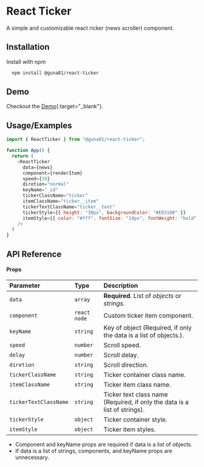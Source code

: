 
# React Ticker

A simple and customizable react ricker (news scroller) component.


## Installation

Install with npm

```bash
  npm install @guna81/react-ticker
```


## Demo

Checkout the [Demo](https://codesandbox.io/s/react-new-ticker-9g6ndd?file=/src/App.js){:target="_blank"}.


## Usage/Examples

```javascript
import { ReactTicker } from "@guna81/react-ticker";

function App() {
  return (
    <ReactTicker
      data={news}
      component={renderItem}
      speed={30}
      diretion="normal"
      keyName="_id"
      tickerClassName="ticker"
      itemClassName="ticker__item"
      tickerTextClassName="ticker__text"
      tickerStyle={{ height: "30px", backgroundColor: "#E03100" }}
      itemStyle={{ color: "#fff", fontSize: "14px", fontWeight: "bold" }}
    />
  )
}
```


## API Reference

#### Props

| Parameter | Type     | Description                |
| :-------- | :------- | :------------------------- |
| `data` | `array` | **Required**. List of *objects* or *strings*. |
| `component` | `react node` | Custom ticker item component. |
| `keyName` | `string` | Key of object (Required, if only the data is a list of objects.). |
| `speed` | `number` | Scroll speed. |
| `delay` | `number` | Scroll delay. |
| `diretion` | `string` | Scroll direction. |
| `tickerClassName` | `string` | Ticker container class name. |
| `itemClassName` | `string` | Ticker item class name. |
| `tickerTextClassName` | `string` | Ticker text class name (Required, if only the data is a list of strings). |
| `tickerStyle` | `object` | Ticker container style. |
| `itemStyle` | `object` | Ticker item styles. |


- Component and keyName props are required if data is a list of objects.
- If data is a list of strings, components, and keyName props are unnecessary.